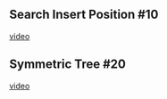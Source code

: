 ## Search Insert Position #10
[video](https://youtu.be/dR91Sg_JSng)
## Symmetric Tree #20
[video](https://youtu.be/tQY775H5FG8)
